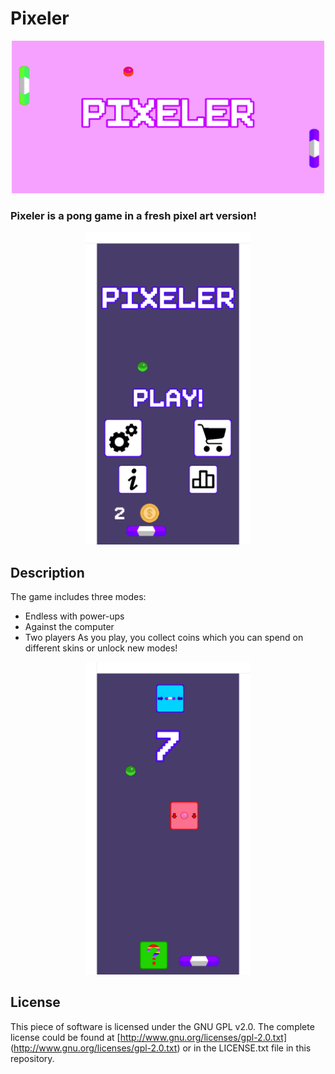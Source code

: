 # Pixeler
<p align="center">
<img src="https://github.com/fryd13/Pixeler/blob/master/PixelerPhotos/PixelerBackground.png" width="500" height="244">
</p>

### Pixeler is a pong game in a fresh pixel art version!
<p align="center">
<img src="https://github.com/fryd13/Pixeler/blob/master/PixelerPhotos/screenshotphonemain.png" height="500" width="264">
</p>

## Description
The game includes three modes:
* Endless with power-ups
* Against the computer
* Two players
As you play, you collect coins which you can spend on different skins or unlock new modes!
<p align="center">
<img src="https://github.com/fryd13/Pixeler/blob/master/PixelerPhotos/screenshotphone.png" height="500" width="264">
</p>

## License
This piece of software is licensed under the GNU GPL v2.0. The complete license could be found at [http://www.gnu.org/licenses/gpl-2.0.txt]
(http://www.gnu.org/licenses/gpl-2.0.txt) or in the LICENSE.txt file in this repository.
